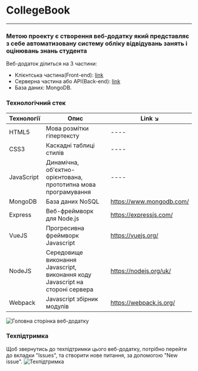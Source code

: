 # CollegeBook
***
### Метою проекту є створення веб-додатку який представляє з себе автоматизовану систему обліку відвідувань занять і оцінювань знань студента

Веб-додаток ділиться на 3 частини:
* Клієнтська частина(Front-end): [link](https://github.com/deniska-sosiska/CollegeBook-MEVN-stack/tree/main/client)
* Серверна частина або API(Back-end): [link](https://github.com/deniska-sosiska/CollegeBook-MEVN-stack/tree/main/server)
* База даних: MongoDB.


### Технологічний стек

| Технології | Опис                                                                                  | Link ↘️                   |
| ---------- | ------------------------------------------------------------------------------------- | -------------------------|
| HTML5      | Мова розмітки гіпертексту                                                             | ----                     |
| CSS3       | Каскадні таблиці стилів                                                               | ----                     |
| JavaScript | Динамічна, об'єктно-орієнтована, прототипна мова програмування                        | ----                     |
| MongoDB    | База даних NoSQL                                                                      | https://www.mongodb.com/ |
| Express    | Веб-фреймворк для Node.js                                                             | https://expressjs.com/   |
| VueJS      | Прогресивна фреймворк Javascript                                                      | https://vuejs.org/       |
| NodeJS     | Середовище виконання Javascript, виконання коду Javascript на стороні сервера         | https://nodejs.org/uk/   |
| Webpack    | Javascript збірник модулів                                                            | https://webpack.js.org/  |

![Головна сторінка веб-додатку](https://github.com/deniska-sosiska/CollegeBook-MEVN-stack/blob/main/client/src/assets/mainpage.png)

### Техпідтримка
Щоб звернутись до техпідтримки цього веб-додатку, потрібно перейти до вкладки "Issues", та створити нове питання, за допомогою "New issue".
![Техпідтримка](https://github.com/deniska-sosiska/CollegeBook-MEVN-stack/blob/main/client/src/assets/technical_support.png)